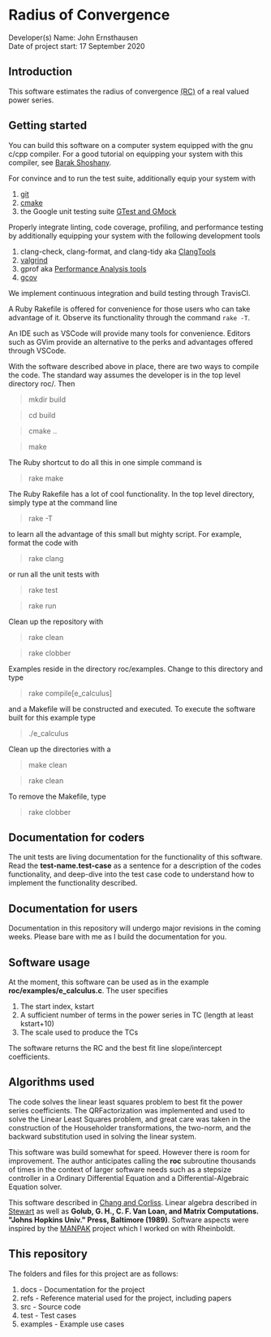 # Radius of Convergence

Developer(s) Name: John Ernsthausen<br>
Date of project start: 17 September 2020

## Introduction

This software estimates the radius of convergence [(RC)](https://en.wikipedia.org/wiki/Radius_of_convergence#:~:text=The%20radius%20of%20convergence%20of%20a%20power%20series%20%C6%92%20centered,called%20the%20disk%20of%20convergence.) of a real valued power series.

## Getting started

You can build this software on a computer system equipped with the gnu c/cpp compiler. For a good
tutorial on equipping your system with this compiler, see
[Barak Shoshany](http://baraksh.com/CSE701/notes.php#visual-studio-code).

For convince and to run the test suite, additionally equip your system with

1. [git](https://git-scm.com/downloads)
1. [cmake](https://cmake.org/download)
1. the Google unit testing suite [GTest and GMock](https://github.com/google/googletest)

Properly integrate linting, code coverage, profiling, and performance testing by
additionally equipping your system with the following development tools

1. clang-check, clang-format, and clang-tidy aka [ClangTools](http://clang.llvm.org/docs/ClangTools.html)
1. [valgrind](https://valgrind.org)
1. gprof aka [Performance Analysis tools](https://en.wikipedia.org/wiki/List_of_performance_analysis_tools)
1. [gcov](https://en.wikipedia.org/wiki/Gcov)

We implement continuous integration and build testing through TravisCI.

A Ruby Rakefile is offered for convenience for those users who can take advantage of it. Observe its
functionality through the command `rake -T`.

An IDE such as VSCode will provide many tools for convenience. Editors such as GVim
provide an alternative to the perks and advantages offered through VSCode.

With the software described above in place, there are two ways to compile the code. The standard way assumes
the developer is in the top level directory roc/. Then

> mkdir build

> cd build

> cmake ..

> make

The Ruby shortcut to do all this in one simple command is

> rake make

The Ruby Rakefile has a lot of cool functionality. In the top level directory, simply type at the command
line

> rake -T

to learn all the advantage of this small but mighty script. For example, format the code with

> rake clang

or run all the unit tests with

> rake test

> rake run

Clean up the repository with

> rake clean

> rake clobber

Examples reside in the directory roc/examples. Change to this directory and type

> rake compile[e_calculus]

and a Makefile will be constructed and executed. To execute the software built for this example type

> ./e_calculus

Clean up the directories with a

> make clean

> rake clean

To remove the Makefile, type

> rake clobber

## Documentation for coders

The unit tests are living documentation for the functionality of this software. Read the __test-name.test-case__
as a sentence for a description of the codes functionality, and deep-dive into the test case code to understand
how to implement the functionality described.

## Documentation for users

Documentation in this repository will undergo major revisions in the coming weeks. Please bare with me
as I build the documentation for you.

## Software usage

At the moment, this software can be used as in the example __roc/examples/e_calculus.c__. The user specifies

1. The start index, kstart
2. A sufficient number of terms in the power series in TC (length at least kstart+10)
3. The scale used to produce the TCs 

The software returns the RC and the best fit line slope/intercept coefficients.

## Algorithms used

The code solves the linear least squares problem to best fit the power series coefficients.
The QRFactorization was implemented and used to solve the Linear Least Squares problem,
and great care was taken in the construction of the Householder transformations,
the two-norm, and the backward substitution used in solving the linear system.

This software was build somewhat for speed. However there is room for improvement. The
author anticipates calling the __roc__ subroutine thousands of times in the context
of larger software needs such as a stepsize controller in a Ordinary Differential Equation
and a Differential-Algebraic Equation solver.

This software described in [Chang and Corliss](https://dl.acm.org/doi/pdf/10.1145/355993.355995).
Linear algebra described in [Stewart](https://books.google.com/books?hl=en&lr=&id=XXzNCgAAQBAJ&oi=fnd&pg=PP1&dq=stewart+introduction+to+matrix+computations&ots=sj2tcycEub&sig=OzbhV-wuRoBZanLVSiQwtN_Gr34#v=onepage&q=stewart%20introduction%20to%20matrix%20computations&f=false) as well as __Golub, G. H., C. F. Van Loan, and Matrix Computations. "Johns Hopkins Univ." Press, Baltimore (1989)__.
Software aspects were inspired by the [MANPAK](https://www.sciencedirect.com/science/article/pii/S0898122196002040) project which I worked on with Rheinboldt.

## This repository

The folders and files for this project are as follows:

1. docs - Documentation for the project
2. refs - Reference material used for the project, including papers
3. src - Source code
4. test - Test cases
5. examples - Example use cases
